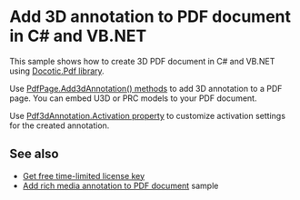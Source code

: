 # Add 3D annotation to PDF document in C# and VB.NET
This sample shows how to create 3D PDF document in C# and VB.NET using [Docotic.Pdf library](https://bitmiracle.com/pdf-library/).

Use [PdfPage.Add3dAnnotation() methods](https://bitmiracle.com/pdf-library/help/pdfpage.add3dannotation.html) to add 3D annotation to a PDF page. You can embed U3D or PRC models to your PDF document.

Use [Pdf3dAnnotation.Activation property](https://bitmiracle.com/pdf-library/help/pdf3dannotation.activation.html) to customize activation settings for the created annotation.

## See also
* [Get free time-limited license key](https://bitmiracle.com/pdf-library/download-pdf-library.aspx)
* [Add rich media annotation to PDF document](/Samples/Forms%20and%20Annotations/RichMediaAnnotations) sample